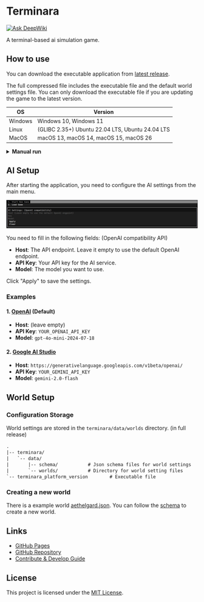 # Terminara

[![Ask DeepWiki](https://deepwiki.com/badge.svg)](https://deepwiki.com/luyiourwong/Terminara)

A terminal-based ai simulation game.

## How to use

You can download the executable application from [latest release](https://github.com/luyiourwong/Terminara/releases/latest).

The full compressed file includes the executable file and the default world settings file. You can only download the executable file if you are updating the game to the latest version.

| OS      | Version                                          |
|---------|--------------------------------------------------|
| Windows | Windows 10, Windows 11                           |
| Linux   | (GLIBC 2.35+) Ubuntu 22.04 LTS, Ubuntu 24.04 LTS |
| MacOS   | macOS 13, macOS 14, macOS 15, macOS 26           |

<details>
<summary><strong>Manual run</strong></summary>

### Installation

1.  **Clone the repository:**
    ```bash
    git clone https://github.com/luyiourwong/Terminara
    cd Terminara
    ```

2.  **Create a virtual environment:**
    ```bash
    python -m venv .venv
    source .venv/bin/activate
    ```
    On Windows, use `.venv\Scripts\activate`

3.  **Install the dependencies:**
    ```bash
    pip install -e .
    ```

### Start Method 1: Using the installed command (Recommended)
After installation, run the game with:
```bash
terminara
```

### Start Method 2: Direct execution
Cross-platform way
```bash
python -m terminara.main
```
or
```bash
python terminara/main.py
```
On Windows, use `terminara\main.py`

for more information, see [Contribute & Develop Guide](CONTRIBUTING.md).
</details>

## AI Setup

After starting the application, you need to configure the AI settings from the main menu.

![AI Settings](docs/assets/ai_settings.png)

You need to fill in the following fields: (OpenAI compatibility API)
- **Host**: The API endpoint. Leave it empty to use the default OpenAI endpoint.
- **API Key**: Your API key for the AI service.
- **Model**: The model you want to use.

Click "Apply" to save the settings.

### Examples

#### 1. [OpenAI](https://platform.openai.com/) (Default)
- **Host**: (leave empty)
- **API Key**: `YOUR_OPENAI_API_KEY`
- **Model**: `gpt-4o-mini-2024-07-18`

#### 2. [Google AI Studio](http://aistudio.google.com/)
- **Host**: `https://generativelanguage.googleapis.com/v1beta/openai/`
- **API Key**: `YOUR_GEMINI_API_KEY`
- **Model**: `gemini-2.0-flash`

## World Setup

### Configuration Storage
World settings are stored in the `terminara/data/worlds` directory. (in full release)
```
.
|-- terminara/
|   `-- data/
|       |-- schema/           # Json schema files for world settings
|       `-- worlds/           # Directory for world setting files
`-- terminara_platform_version        # Executable file
```

### Creating a new world
There is a example world [aethelgard.json](terminara/data/worlds/aethelgard.json). You can follow the [schema](terminara/data/schema/world_schema.json) to create a new world.

## Links

- [GitHub Pages](https://luyiourwong.github.io/Terminara)
- [GitHub Repository](https://github.com/luyiourwong/Terminara)
- [Contribute & Develop Guide](CONTRIBUTING.md)

## License

This project is licensed under the [MIT License](LICENSE).
